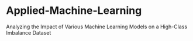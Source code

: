 # Applied-Machine-Learning
Analyzing the Impact of Various Machine Learning Models on a High-Class Imbalance Dataset
